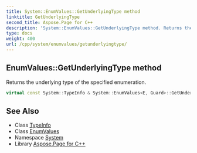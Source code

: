 ```yaml
---
title: System::EnumValues::GetUnderlyingType method
linktitle: GetUnderlyingType
second_title: Aspose.Page for C++
description: 'System::EnumValues::GetUnderlyingType method. Returns the underlying type of the specified enumeration in C++.'
type: docs
weight: 400
url: /cpp/system/enumvalues/getunderlyingtype/
---
```

## EnumValues::GetUnderlyingType method


Returns the underlying type of the specified enumeration.

```cpp
virtual const System::TypeInfo & System::EnumValues<E, Guard>::GetUnderlyingType() const override
```

## See Also

* Class [TypeInfo](../../typeinfo/)
* Class [EnumValues](../)
* Namespace [System](../../)
* Library [Aspose.Page for C++](../../../)
